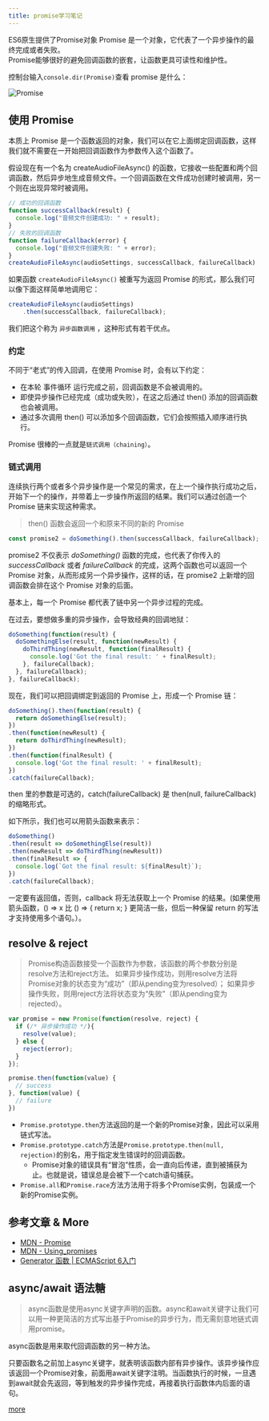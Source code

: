 ```yaml
---
title: promise学习笔记
---
```

ES6原生提供了Promise对象
Promise 是一个对象，它代表了一个异步操作的最终完成或者失败。  
Promise能够很好的避免回调函数的嵌套，让函数更具可读性和维护性。

控制台输入`console.dir(Promise)`查看 promise 是什么：

![Promise](https://s2.loli.net/2021/12/10/yIuXmMBpifwUP73.png)

<!--more-->
## 使用 Promise


本质上 Promise 是一个函数返回的对象，我们可以在它上面绑定回调函数，这样我们就不需要在一开始把回调函数作为参数传入这个函数了。

假设现在有一个名为 createAudioFileAsync() 的函数，它接收一些配置和两个回调函数，然后异步地生成音频文件。一个回调函数在文件成功创建时被调用，另一个则在出现异常时被调用。

```javascript
// 成功的回调函数
function successCallback(result) {
  console.log("音频文件创建成功: " + result);
}
// 失败的回调函数
function failureCallback(error) {
  console.log("音频文件创建失败: " + error);
}
createAudioFileAsync(audioSettings, successCallback, failureCallback)
```

如果函数 `createAudioFileAsync()` 被重写为返回 Promise 的形式，那么我们可以像下面这样简单地调用它：

```javascript
createAudioFileAsync(audioSettings)
    .then(successCallback, failureCallback);
```

我们把这个称为 `异步函数调用` ，这种形式有若干优点。

### 约定

不同于“老式”的传入回调，在使用 Promise 时，会有以下约定：

- 在本轮 事件循环 运行完成之前，回调函数是不会被调用的。
- 即使异步操作已经完成（成功或失败），在这之后通过 then() 添加的回调函数也会被调用。
- 通过多次调用 then() 可以添加多个回调函数，它们会按照插入顺序进行执行。

Promise 很棒的一点就是`链式调用（chaining）`。

### 链式调用

连续执行两个或者多个异步操作是一个常见的需求，在上一个操作执行成功之后，开始下一个的操作，并带着上一步操作所返回的结果。我们可以通过创造一个 Promise 链来实现这种需求。

> then() 函数会返回一个和原来不同的新的 Promise

```javascript
const promise2 = doSomething().then(successCallback, failureCallback);
```

promise2 不仅表示 *doSomething()* 函数的完成，也代表了你传入的 *successCallback* 或者 *failureCallback* 的完成，这两个函数也可以返回一个 Promise 对象，从而形成另一个异步操作，这样的话，在 promise2 上新增的回调函数会排在这个 Promise 对象的后面。

基本上，每一个 Promise 都代表了链中另一个异步过程的完成。


在过去，要想做多重的异步操作，会导致经典的回调地狱：

```javascript
doSomething(function(result) {
  doSomethingElse(result, function(newResult) {
    doThirdThing(newResult, function(finalResult) {
      console.log('Got the final result: ' + finalResult);
    }, failureCallback);
  }, failureCallback);
}, failureCallback);
```

现在，我们可以把回调绑定到返回的 Promise 上，形成一个 Promise 链：

```javascript
doSomething().then(function(result) {
  return doSomethingElse(result);
})
.then(function(newResult) {
  return doThirdThing(newResult);
})
.then(function(finalResult) {
  console.log('Got the final result: ' + finalResult);
})
.catch(failureCallback);
```

then 里的参数是可选的，catch(failureCallback) 是 then(null, failureCallback) 的缩略形式。

如下所示，我们也可以用箭头函数来表示：

```javascript
doSomething()
.then(result => doSomethingElse(result))
.then(newResult => doThirdThing(newResult))
.then(finalResult => {
  console.log(`Got the final result: ${finalResult}`);
})
.catch(failureCallback);
```


一定要有返回值，否则，callback 将无法获取上一个 Promise 的结果。(如果使用箭头函数，() => x 比 () => { return x; } 更简洁一些，但后一种保留 return 的写法才支持使用多个语句。）。

## resolve & reject

> Promise构造函数接受一个函数作为参数，该函数的两个参数分别是resolve方法和reject方法。
> 如果异步操作成功，则用resolve方法将Promise对象的状态变为“成功”（即从pending变为resolved）；
> 如果异步操作失败，则用reject方法将状态变为“失败”（即从pending变为rejected）。

```javascript
var promise = new Promise(function(resolve, reject) {
  if (/* 异步操作成功 */){
    resolve(value);
  } else {
    reject(error);
  }
});

promise.then(function(value) {
  // success
}, function(value) {
  // failure
})
```

- `Promise.prototype.then`方法返回的是一个新的Promise对象，因此可以采用链式写法。
- `Promise.prototype.catch`方法是`Promise.prototype.then(null, rejection)`的别名，用于指定发生错误时的回调函数。
  - Promise对象的错误具有“冒泡”性质，会一直向后传递，直到被捕获为止。也就是说，错误总是会被下一个catch语句捕获。
- `Promise.all`和`Promise.race`方法方法用于将多个Promise实例，包装成一个新的Promise实例。

## 参考文章 & More

- [MDN - Promise](https://developer.mozilla.org/zh-CN/docs/Web/JavaScript/Reference/Global_Objects/Promise)
- [MDN - Using_promises](https://developer.mozilla.org/zh-CN/docs/Web/JavaScript/Guide/Using_promises)
- [Generator 函数 | ECMAScript 6入门](https://wohugb.gitbooks.io/ecmascript-6/content/docs/promise.html)

## async/await 语法糖

> async函数是使用async关键字声明的函数。async和await关键字让我们可以用一种更简洁的方式写出基于Promise的异步行为，而无需刻意地链式调用promise。

async函数是用来取代回调函数的另一种方法。

只要函数名之前加上async关键字，就表明该函数内部有异步操作。该异步操作应该返回一个Promise对象，前面用await关键字注明。当函数执行的时候，一旦遇到await就会先返回，等到触发的异步操作完成，再接着执行函数体内后面的语句。

[more](https://developer.mozilla.org/zh-CN/docs/Web/JavaScript/Reference/Statements/async_function)
